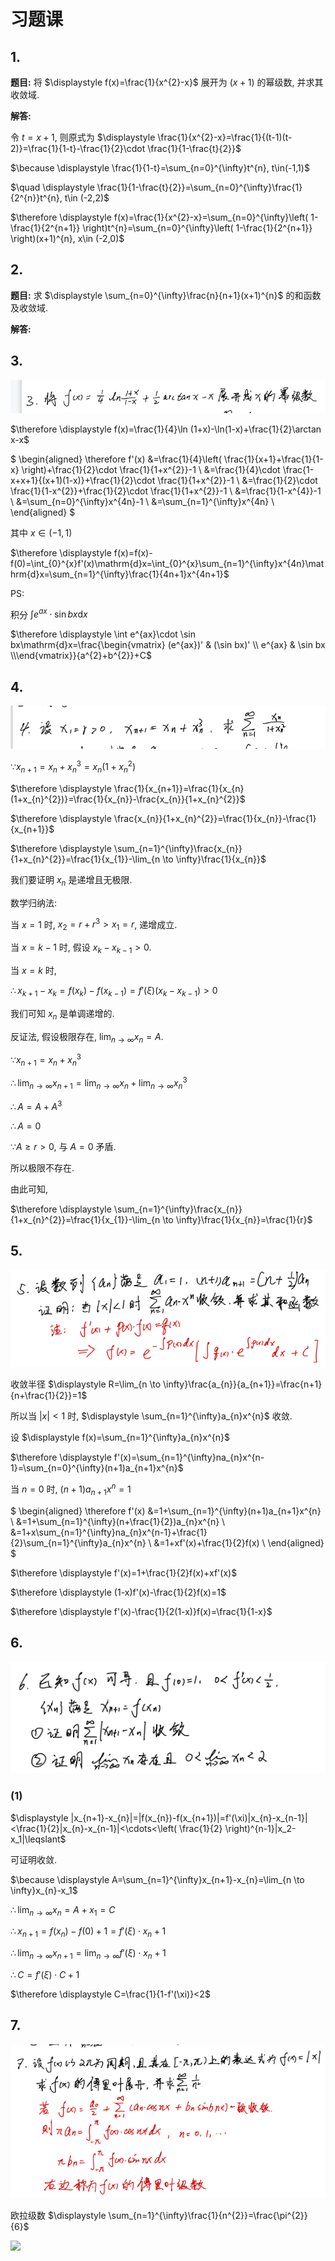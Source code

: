 # 习题课

## 1.

**题目:** 将 $\displaystyle f(x)=\frac{1}{x^{2}-x}$ 展开为 $(x+1)$ 的幂级数, 并求其收敛域.

**解答:**

令 $t=x+1$, 则原式为 $\displaystyle \frac{1}{x^{2}-x}=\frac{1}{(t-1)(t-2)}=\frac{1}{1-t}-\frac{1}{2}\cdot \frac{1}{1-\frac{t}{2}}$

$\because \displaystyle \frac{1}{1-t}=\sum_{n=0}^{\infty}t^{n}, t\in(-1,1)$

$\quad \displaystyle \frac{1}{1-\frac{t}{2}}=\sum_{n=0}^{\infty}\frac{1}{2^{n}}t^{n}, t\in (-2,2)$

$\therefore \displaystyle f(x)=\frac{1}{x^{2}-x}=\sum_{n=0}^{\infty}\left( 1-\frac{1}{2^{n+1}} \right)t^{n}=\sum_{n=0}^{\infty}\left( 1-\frac{1}{2^{n+1}} \right)(x+1)^{n}, x\in (-2,0)$


## 2.

**题目:** 求 $\displaystyle \sum_{n=0}^{\infty}\frac{n}{n+1}(x+1)^{n}$ 的和函数及收敛域. 

**解答:**

<!-- 收敛半径 $\displaystyle R=\lim_{n \to \infty}\frac{n}{n+1}\cdot \frac{n+2}{n+1}=1$

即收敛区间为 $(-1,1)$

收敛域为 $(-1,1)$

当 $x+1=0$ 时, 原式为 $\displaystyle 0$. 

当 $x+1\neq 0$ 时,

令 $\displaystyle S(x)=\frac{1}{x+1}g(x)$, 即 $\displaystyle g(x)=\sum_{n=0}^{\infty}\frac{n}{n+1}(x+1)^{n+1}$

$\therefore \displaystyle g'(x)=\sum_{n=0}^{\infty}n(x+1)^{n}$, 令 $g'(x)=(x+1)f(x)$, 即 $\displaystyle f(x)=\sum_{n=0}^{\infty}n(x+1)^{n-1}$

$\therefore \displaystyle \int_{-1}^{x}f(x)=\sum_{n=0}^{\infty}\int_{-1}^{x}n(x+1)^{n-1}\mathrm{d}x=\sum_{n=0}^{\infty}(x+1)^{n}=\lim_{n \to \infty}\frac{1-t^{n}}{1-t}=\frac{1}{1-t}$

$\therefore \displaystyle f(x)=\frac{\mathrm{d}}{\mathrm{d}t}(\frac{1}{1-t})=\frac{1}{\left(t - 1\right)^{2}}$

$\therefore \displaystyle g'(x)=\frac{t}{\left(t - 1\right)^{2}}$

$\therefore \displaystyle g(x)=g(x)-g(-1)=\int_{0}^{t}\frac{t}{\left(t - 1\right)^{2}}\mathrm{d}t=\ln x-\frac{1}{x+1}+1$ -->


## 3.

![](images/2021-06-17-16-56-24.png)

$\therefore \displaystyle f(x)=\frac{1}{4}\ln (1+x)-\ln(1-x)+\frac{1}{2}\arctan x-x$

$
\begin{aligned}
\therefore f'(x)
&=\frac{1}{4}\left( \frac{1}{x+1}+\frac{1}{1-x} \right)+\frac{1}{2}\cdot \frac{1}{1+x^{2}}-1 \\
&=\frac{1}{4}\cdot \frac{1-x+x+1}{(x+1)(1-x)}+\frac{1}{2}\cdot \frac{1}{1+x^{2}}-1 \\
&=\frac{1}{2}\cdot \frac{1}{1-x^{2}}+\frac{1}{2}\cdot \frac{1}{1+x^{2}}-1 \\
&=\frac{1}{1-x^{4}}-1 \\
&=\sum_{n=0}^{\infty}x^{4n}-1 \\
&=\sum_{n=1}^{\infty}x^{4n} \\
\end{aligned}
$

其中 $x\in(-1,1)$

$\therefore \displaystyle f(x)=f(x)-f(0)=\int_{0}^{x}f'(x)\mathrm{d}x=\int_{0}^{x}\sum_{n=1}^{\infty}x^{4n}\mathrm{d}x=\sum_{n=1}^{\infty}\frac{1}{4n+1}x^{4n+1}$

PS:

积分 $\displaystyle \int e^{ax}\cdot \sin bx\mathrm{d}x$

$\therefore \displaystyle \int e^{ax}\cdot \sin bx\mathrm{d}x=\frac{\begin{vmatrix} (e^{ax})' & (\sin bx)' \\ e^{ax} & \sin bx \\\end{vmatrix}}{a^{2}+b^{2}}+C$


## 4.

![](images/2021-06-17-16-57-14.png)

$\because \displaystyle x_{n+1}=x_{n}+x_{n}^{3}=x_{n}(1+x_{n}^{2})$

$\therefore \displaystyle \frac{1}{x_{n+1}}=\frac{1}{x_{n}(1+x_{n}^{2})}=\frac{1}{x_{n}}-\frac{x_{n}}{1+x_{n}^{2}}$

$\therefore \displaystyle \frac{x_{n}}{1+x_{n}^{2}}=\frac{1}{x_{n}}-\frac{1}{x_{n+1}}$

$\therefore \displaystyle \sum_{n=1}^{\infty}\frac{x_{n}}{1+x_{n}^{2}}=\frac{1}{x_{1}}-\lim_{n \to \infty}\frac{1}{x_{n}}$

我们要证明 $\displaystyle x_{n}$ 是递增且无极限.

数学归纳法:

当 $x=1$ 时, $x_{2}=r+r^{3}>x_1=r$, 递增成立.

当 $x=k-1$ 时, 假设 $x_{k}-x_{k-1}>0$.

当 $x=k$ 时,

$\therefore x_{k+1}-x_{k}=f(x_{k})-f(x_{k-1})=f'(\xi)(x_{k}-x_{k-1})>0$

我们可知 $x_{n}$ 是单调递增的.

反证法, 假设极限存在, $\displaystyle \lim_{n \to \infty}x_{n}=A$.

$\because \displaystyle x_{n+1}=x_{n}+x_{n}^{3}$

$\therefore \displaystyle \lim_{n \to \infty}x_{n+1}=\lim_{n \to \infty}x_{n}+\lim_{n \to \infty}x_{n}^{3}$

$\therefore A=A+A^{3}$

$\therefore A=0$

$\because A\geqslant r>0$, 与 $A=0$ 矛盾.

所以极限不存在.

由此可知,

$\therefore \displaystyle \sum_{n=1}^{\infty}\frac{x_{n}}{1+x_{n}^{2}}=\frac{1}{x_{1}}-\lim_{n \to \infty}\frac{1}{x_{n}}=\frac{1}{r}$


## 5.

![](images/2021-06-17-17-25-15.png)

收敛半径 $\displaystyle R=\lim_{n \to \infty}\frac{a_{n}}{a_{n+1}}=\frac{n+1}{n+\frac{1}{2}}=1$

所以当 $|x|<1$ 时, $\displaystyle \sum_{n=1}^{\infty}a_{n}x^{n}$ 收敛.

设 $\displaystyle f(x)=\sum_{n=1}^{\infty}a_{n}x^{n}$

$\therefore \displaystyle f'(x)=\sum_{n=1}^{\infty}na_{n}x^{n-1}=\sum_{n=0}^{\infty}(n+1)a_{n+1}x^{n}$

当 $n=0$ 时, $\displaystyle (n+1)a_{n+1}x^{n}=1$

$
\begin{aligned}
\therefore f'(x)
&=1+\sum_{n=1}^{\infty}(n+1)a_{n+1}x^{n} \\
&=1+\sum_{n=1}^{\infty}(n+\frac{1}{2})a_{n}x^{n} \\
&=1+x\sum_{n=1}^{\infty}na_{n}x^{n-1}+\frac{1}{2}\sum_{n=1}^{\infty}a_{n}x^{n} \\
&=1+xf'(x)+\frac{1}{2}f(x) \\
\end{aligned}
$

$\therefore \displaystyle f'(x)=1+\frac{1}{2}f(x)+xf'(x)$

$\therefore \displaystyle (1-x)f'(x)-\frac{1}{2}f(x)=1$

$\therefore \displaystyle f'(x)-\frac{1}{2(1-x)}f(x)=\frac{1}{1-x}$


## 6.

![](images/2021-06-17-17-39-54.png)

### (1)

$\displaystyle |x_{n+1}-x_{n}|=|f(x_{n})-f(x_{n+1})|=f'(\xi)|x_{n}-x_{n-1}|<\frac{1}{2}|x_{n}-x_{n-1}|<\cdots<\left( \frac{1}{2} \right)^{n-1}|x_2-x_1|\leqslant$

可证明收敛.

$\because \displaystyle A=\sum_{n=1}^{\infty}x_{n+1}-x_{n}=\lim_{n \to \infty}x_{n}-x_1$

$\therefore \displaystyle \lim_{n \to \infty}x_{n}=A+x_1=C$

$\therefore x_{n+1}=f(x_{n})-f(0)+1=f'(\xi)\cdot x_{n}+1$

$\therefore \displaystyle \lim_{n \to \infty} x_{n+1}=\lim_{n \to \infty}f'(\xi)\cdot x_{n}+1$

$\therefore C=f'(\xi)\cdot C+1$

$\therefore \displaystyle C=\frac{1}{1-f'(\xi)}<2$


## 7.

![](images/2021-06-17-17-48-54.png)

欧拉级数 $\displaystyle \sum_{n=1}^{\infty}\frac{1}{n^{2}}=\frac{\pi^{2}}{6}$

![](images/2021-06-17-17-55-06.png)